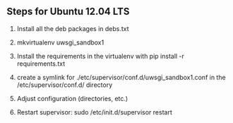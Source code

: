 Steps for Ubuntu 12.04 LTS
-------------------------

1. Install all the deb packages in debs.txt

2. mkvirtualenv uwsgi_sandbox1

3. Install the requirements in the virtualenv with pip install -r requirements.txt 

4. create a symlink for ./etc/supervisor/conf.d/uwsgi_sandbox1.conf in the  /etc/supervisor/conf.d/ directory

5. Adjust configuration (directories, etc.)

6. Restart supervisor: sudo /etc/init.d/supervisor restart

